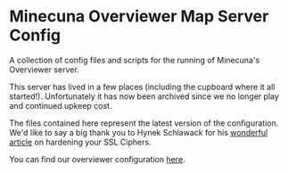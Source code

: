 # Minecuna Overviewer Map Server Config

A collection of config files and scripts for the running of Minecuna's Overviewer server.

This server has lived in a few places (including the cupboard where it all started!).
Unfortunately it has now been archived since we no longer play and continued upkeep cost.

The files contained here represent the latest version of the configuration.
We'd like to say a big thank you to Hynek Schlawack for his [wonderful article](https://hynek.me/articles/hardening-your-web-servers-ssl-ciphers/) on hardening your SSL Ciphers.

You can find our overviewer configuration [here](https://github.com/minecuna/overviewer).
